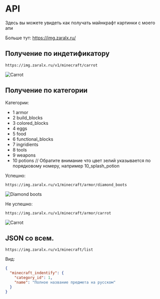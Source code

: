 # API

Здесь вы можете увидеть как получать майнкрафт картинки с моего апи

Больше тут: https://img.zaralx.ru/

## Получение по индетификатору
```
https://img.zaralx.ru/v1/minecraft/carrot
```
![Carrot](https://img.zaralx.ru/v1/minecraft/carrot "Carrot")

## Получение по категории

Категории:
- 1 armor
- 2 build_blocks
- 3 colored_blocks
- 4 eggs
- 5 food
- 6 functional_blocks
- 7 ingridients
- 8 tools
- 9 weapons
- 10 potions // Обратите внимание что цвет зелий указывается по порядковому номеру, например 10_splash_potion

Успешно:
```
https://img.zaralx.ru/v1/minecraft/armor/diamond_boots
```
![Diamond boots](https://img.zaralx.ru/v1/minecraft/armor/diamond_boots "Diamond boots")

Не успешно:
```
https://img.zaralx.ru/v1/minecraft/armor/carrot
```
![Carrot](https://img.zaralx.ru/v1/minecraft/armor/carrot "Carrot")

## JSON со всем.
```
https://img.zaralx.ru/v1/minecraft/list
```

Вид:
```json
{
  "minecraft_indentify": {
    "category_id": 1,
    "name": "Полное название предмета на русском"
  }
}
```
